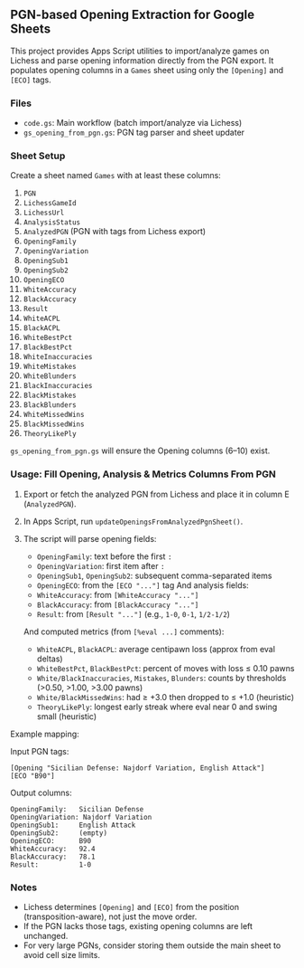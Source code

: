 ## PGN-based Opening Extraction for Google Sheets

This project provides Apps Script utilities to import/analyze games on Lichess and parse opening information directly from the PGN export. It populates opening columns in a `Games` sheet using only the `[Opening]` and `[ECO]` tags.

### Files
- `code.gs`: Main workflow (batch import/analyze via Lichess)
- `gs_opening_from_pgn.gs`: PGN tag parser and sheet updater

### Sheet Setup
Create a sheet named `Games` with at least these columns:

1. `PGN`
2. `LichessGameId`
3. `LichessUrl`
4. `AnalysisStatus`
5. `AnalyzedPGN` (PGN with tags from Lichess export)
6. `OpeningFamily`
7. `OpeningVariation`
8. `OpeningSub1`
9. `OpeningSub2`
10. `OpeningECO`
11. `WhiteAccuracy`
12. `BlackAccuracy`
13. `Result`
14. `WhiteACPL`
15. `BlackACPL`
16. `WhiteBestPct`
17. `BlackBestPct`
18. `WhiteInaccuracies`
19. `WhiteMistakes`
20. `WhiteBlunders`
21. `BlackInaccuracies`
22. `BlackMistakes`
23. `BlackBlunders`
24. `WhiteMissedWins`
25. `BlackMissedWins`
26. `TheoryLikePly`

`gs_opening_from_pgn.gs` will ensure the Opening columns (6–10) exist.

### Usage: Fill Opening, Analysis & Metrics Columns From PGN
1. Export or fetch the analyzed PGN from Lichess and place it in column E (`AnalyzedPGN`).
2. In Apps Script, run `updateOpeningsFromAnalyzedPgnSheet()`.
3. The script will parse opening fields:
   - `OpeningFamily`: text before the first `:`
   - `OpeningVariation`: first item after `:`
   - `OpeningSub1`, `OpeningSub2`: subsequent comma-separated items
   - `OpeningECO`: from the `[ECO "..."]` tag
   And analysis fields:
   - `WhiteAccuracy`: from `[WhiteAccuracy "..."]`
   - `BlackAccuracy`: from `[BlackAccuracy "..."]`
   - `Result`: from `[Result "..."]` (e.g., `1-0`, `0-1`, `1/2-1/2`)

   And computed metrics (from `[%eval ...]` comments):
   - `WhiteACPL`, `BlackACPL`: average centipawn loss (approx from eval deltas)
   - `WhiteBestPct`, `BlackBestPct`: percent of moves with loss ≤ 0.10 pawns
   - `White/BlackInaccuracies`, `Mistakes`, `Blunders`: counts by thresholds (>0.50, >1.00, >3.00 pawns)
   - `White/BlackMissedWins`: had ≥ +3.0 then dropped to ≤ +1.0 (heuristic)
   - `TheoryLikePly`: longest early streak where eval near 0 and swing small (heuristic)

Example mapping:

Input PGN tags:
```
[Opening "Sicilian Defense: Najdorf Variation, English Attack"]
[ECO "B90"]
```

Output columns:
```
OpeningFamily:   Sicilian Defense
OpeningVariation: Najdorf Variation
OpeningSub1:     English Attack
OpeningSub2:     (empty)
OpeningECO:      B90
WhiteAccuracy:   92.4
BlackAccuracy:   78.1
Result:          1-0
```

### Notes
- Lichess determines `[Opening]` and `[ECO]` from the position (transposition-aware), not just the move order.
- If the PGN lacks those tags, existing opening columns are left unchanged.
- For very large PGNs, consider storing them outside the main sheet to avoid cell size limits.
